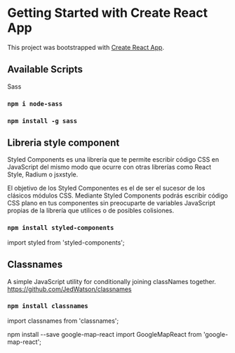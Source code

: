 # Getting Started with Create React App

This project was bootstrapped with [Create React App](https://github.com/facebook/create-react-app).

## Available Scripts
Sass
### `npm i node-sass`

### `npm install -g sass`

## Libreria style component

Styled Components es una librería que te permite escribir código CSS en JavaScript del mismo modo que ocurre con otras librerías como React Style, Radium o jsxstyle.

El objetivo de los Styled Componentes es el de ser el sucesor de los clásicos módulos CSS. Mediante Styled Components podrás escribir código CSS plano en tus componentes sin preocuparte de variables JavaScript propias de la librería que utilices o de posibles colisiones.

### `npm install styled-components`

import styled from 'styled-components';



## Classnames
A simple JavaScript utility for conditionally joining classNames together.
https://github.com/JedWatson/classnames
### `npm install classnames`
import classnames from 'classnames';



npm install --save google-map-react
import GoogleMapReact from 'google-map-react';